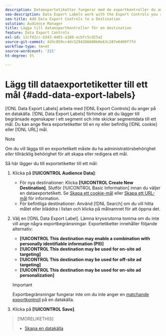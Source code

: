 ```yaml
---
description: Dataexportetiketter fungerar med de exportkontroller du anger för en datakälla. Dataexportetiketter förhindrar att du lägger till begränsade egenskaper i ett segment och skickar segmentdata till ett mål. Du kan ange flera exportetiketter till en ny eller befintlig cookie eller URL-adress.
seo-description: Data Export Labels work with the Export Controls you set on a data source. Data Export Labels prevent you from adding restricted traits to a segment and from sending segment data to a destination. You can set multiple export labels to a new or existing cookie or URL destination.
seo-title: Add Data Export Controls to a Destination
solution: Audience Manager
title: Lägga till dataexportkontroller för en destination
feature: Data Export Controls
exl-id: 12cfd2cc-b343-4dd1-a188-acbfc5cd25a2
source-git-commit: 4d3c859cc4dc5294286680b0e63c287e0409f7fd
workflow-type: tm+mt
source-wordcount: '221'
ht-degree: 5%

---
```


# Lägg till dataexportetiketter till ett mål {#add-data-export-labels}

[!DNL Data Export Labels] arbeta med [!DNL Export Controls] du anger på en datakälla. [!DNL Data Export Labels] förhindrar att du lägger till begränsade egenskaper i ett segment och inte skickar segmentdata till ett mål. Du kan ange flera exportetiketter till en ny eller befintlig [!DNL cookie] eller [!DNL URL] mål.

>[!NOTE]
>
>Om du vill lägga till en exportetikett måste du ha administratörsbehörighet *eller* tillräcklig behörighet för att skapa eller redigera ett mål.

<!-- t_export_labels.xml -->

Så här lägger du till exportetiketter till ett mål:

1. Klicka på **[!UICONTROL Audience Data]**:
   * För nya destinationer: Klicka **[!UICONTROL Create New Destination]**. Slutför [!UICONTROL Basic Information] innan du väljer en dataexportetikett. Se [Skapa ett cookie-mål](../../features/destinations/create-cookie-destination.md) eller [Skapa ett URL-mål](../../features/destinations/create-url-destination.md) för information.
   * För befintliga destinationer: Använd [!DNL Search] om du vill hitta målet eller bläddra i listan och klicka på målnamnet för att öppna det.
1. Välj en [!DNL Data Export Label]. Lämna kryssrutorna tomma om du inte vill ange några exportbegränsningar. Exportetiketter innehåller följande alternativ:
   * **[!UICONTROL This destination may enable a combination with personally identifiable information (PII)]**
   * **[!UICONTROL This destination may be used for on-site ad targeting]**
   * **[!UICONTROL This destination may be used for off-site ad targeting]**
   * **[!UICONTROL This destination may be used for on-site ad personalization]**

   >[!IMPORTANT]
   >
   >Exportbegränsningar fungerar inte om du inte anger en [matchande exportkontroll](../../features/data-export-controls.md) på en datakälla.
1. Klicka på **[!UICONTROL Save]**.

>[!MORELIKETHIS]
>
>* [Skapa en datakälla](../../features/manage-datasources.md#create-data-source)

